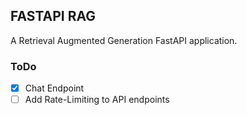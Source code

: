 ## FASTAPI RAG
A Retrieval Augmented Generation FastAPI application.

### ToDo

- [x] Chat Endpoint
- [ ] Add Rate-Limiting to API endpoints